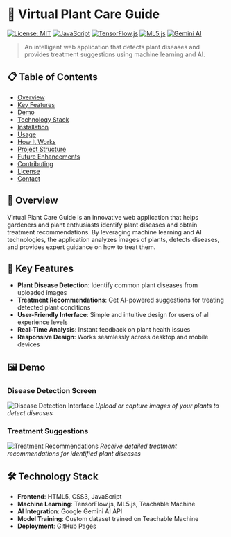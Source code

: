 # 🌱 Virtual Plant Care Guide

[![License: MIT](https://img.shields.io/badge/License-MIT-green.svg)](https://opensource.org/licenses/MIT)
[![JavaScript](https://img.shields.io/badge/JavaScript-F7DF1E?style=flat&logo=javascript&logoColor=black)](https://developer.mozilla.org/en-US/docs/Web/JavaScript)
[![TensorFlow.js](https://img.shields.io/badge/TensorFlow.js-FF6F00?style=flat&logo=tensorflow&logoColor=white)](https://www.tensorflow.org/js)
[![ML5.js](https://img.shields.io/badge/ML5.js-ED225D?style=flat&logo=p5.js&logoColor=white)](https://ml5js.org/)
[![Gemini AI](https://img.shields.io/badge/Gemini_AI-8E75B2?style=flat&logo=google&logoColor=white)](https://ai.google.dev/)

> An intelligent web application that detects plant diseases and provides treatment suggestions using machine learning and AI.

## 📋 Table of Contents
- [Overview](#overview)
- [Key Features](#key-features)
- [Demo](#demo)
- [Technology Stack](#technology-stack)
- [Installation](#installation)
- [Usage](#usage)
- [How It Works](#how-it-works)
- [Project Structure](#project-structure)
- [Future Enhancements](#future-enhancements)
- [Contributing](#contributing)
- [License](#license)
- [Contact](#contact)

## 🌟 Overview

Virtual Plant Care Guide is an innovative web application that helps gardeners and plant enthusiasts identify plant diseases and obtain treatment recommendations. By leveraging machine learning and AI technologies, the application analyzes images of plants, detects diseases, and provides expert guidance on how to treat them.

## 🔑 Key Features

- **Plant Disease Detection**: Identify common plant diseases from uploaded images
- **Treatment Recommendations**: Get AI-powered suggestions for treating detected plant conditions
- **User-Friendly Interface**: Simple and intuitive design for users of all experience levels
- **Real-Time Analysis**: Instant feedback on plant health issues
- **Responsive Design**: Works seamlessly across desktop and mobile devices

## 🖼️ Demo

### Disease Detection Screen
![Disease Detection Interface](assets/images/screenshots/ss1.png)
*Upload or capture images of your plants to detect diseases*

### Treatment Suggestions
![Treatment Recommendations](assets/images/screenshots/ss2.png)
*Receive detailed treatment recommendations for identified plant diseases*

## 🛠️ Technology Stack

- **Frontend**: HTML5, CSS3, JavaScript
- **Machine Learning**: TensorFlow.js, ML5.js, Teachable Machine
- **AI Integration**: Google Gemini AI API
- **Model Training**: Custom dataset trained on Teachable Machine
- **Deployment**: GitHub Pages

